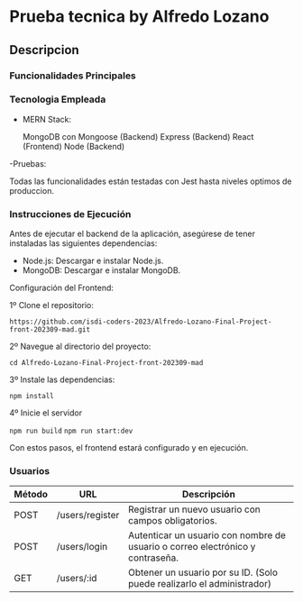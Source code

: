 # Prueba tecnica by Alfredo Lozano

## Descripcion

### Funcionalidades Principales

### Tecnologia Empleada

- MERN Stack:

  MongoDB con Mongoose (Backend)
  Express (Backend)
  React (Frontend)
  Node (Backend)

-Pruebas:

Todas las funcionalidades están testadas con Jest hasta niveles optimos de produccion.

### Instrucciones de Ejecución

Antes de ejecutar el backend de la aplicación, asegúrese de tener instaladas las siguientes dependencias:

- Node.js: Descargar e instalar Node.js.
- MongoDB: Descargar e instalar MongoDB.

Configuración del Frontend:

1º Clone el repositorio:

`https://github.com/isdi-coders-2023/Alfredo-Lozano-Final-Project-front-202309-mad.git`

2º Navegue al directorio del proyecto:

`cd Alfredo-Lozano-Final-Project-front-202309-mad`

3º Instale las dependencias:

`npm install`

4º Inicie el servidor

`npm run build`
`npm run start:dev`

Con estos pasos, el frontend estará configurado y en ejecución.

### Usuarios

| Método | URL             | Descripción                                                                    |
| ------ | --------------- | ------------------------------------------------------------------------------ |
| POST   | /users/register | Registrar un nuevo usuario con campos obligatorios.                            |
| POST   | /users/login    | Autenticar un usuario con nombre de usuario o correo electrónico y contraseña. |
| GET    | /users/:id      | Obtener un usuario por su ID. (Solo puede realizarlo el administrador)         |
